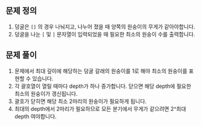 ## 문제 정의

1. 덩굴은 `[]` 의 경우 나눠지고, 나누어 졌을 때 양쪽의 원숭이의 무게가 같아야합니다.
2. 덩굴을 나눈 `[` 및 `]` 문자열이 입력되었을 때 필요한 최소의 원숭이 수를 출력합니다.

## 문제 풀이

1. 문제에서 최대 깊이에 해당하는 덩굴 갈래의 원숭이를 1로 해야 최소의 원숭이를 표현할 수 있습니다.
2. 각 괄호열이 열릴 때마다 depth가 하나 증가합니다. 닫으면 해당 depth에 필요한 최소의 원숭이가 갱신됩니다.
3. 괄호가 닫히면 해당 최소 2마리의 원숭이가 필요하게 됩니다. 
4. 최대의 depth에서 2마리가 필요하므로 모든 분기에서 무게가 같으려면  2^최대 depth 여야합니다.